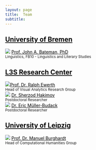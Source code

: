 ```yaml
---
layout: page
title:  Team
subtitle:
---
```


<div><a href="https://www.uni-bremen.de/fb-10" style="color:black"> <h2>University of Bremen</h2></a></div>
  <div class="row">
    <div class="column">
       <img src="../assets/img/John_Bateman-2.png">
       <a href="http://www.fb10.uni-bremen.de/anglistik/langpro/webspace/jb/zfn/index.html" style="color:black">Prof. John A. Bateman, PhD</a> <br />
      <small>Linguistics, FB10 - Linguistics and Literary Studies</small><br />
    </div>
  </div>

<div><a href="https://www.tib.eu/en/research-development/visual-analytics" style="color:black"> <h2>L3S Research Center</h2> </a></div>
  <div class="row">
     <div class="column">
      <img src="../assets/img/Ralph_Ewerth.jpeg"><a href="https://www.tib.eu/en/research-development/visual-analytics/staff/ralph-ewerth" style="color:black">Prof. Dr. Ralph Ewerth</a> <br />
      <small>Head of Visual Analytics Research Group</small><br />
    </div>
    <div class="column">
      <img src="../assets/img/Sherzod_Hakimov.jpeg">
       <a href="https://sherzod-hakimov.github.io/" style="color:black">Dr. Sherzod Hakimov</a> <br />
      <small>Postdoctoral Researcher</small><br />
    </div>
    <div class="column">
      <img src="../assets/img/Eric_Mueller-Budach.jpg">
       <a href="https://www.tib.eu/en/research-development/visual-analytics/staff/eric-mueller-budack" style="color:black">Dr. Eric Müller-Budack</a><br />
      <small>Postdoctoral Researcher</small><br />
    </div>
  </div>

  <div><a href="https://ch.uni-leipzig.de/" style="color:black"> <h2>University of Leipzig</h2></a></div>
  <div class="row">
    <div class="column">
       <img src="../assets/img/Manuel_Burghardt.png">
       <a href="https://ch.uni-leipzig.de/burghardt/" style="color:black">Prof. Dr. Manuel Burghardt</a> <br />
      <small>Head of Computational Humanities Group</small><br />
    </div>
  </div>
    





